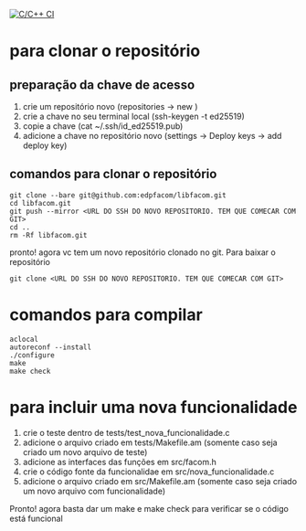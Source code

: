 [![C/C++ CI](https://github.com/edpfacom/libfacom/actions/workflows/c-cpp.yml/badge.svg)](https://github.com/edpfacom/libfacom/actions/workflows/c-cpp.yml)

# para clonar o repositório

## preparação da chave de acesso
1. crie um repositório novo (repositories -> new )
2. crie a chave no seu terminal local (ssh-keygen -t ed25519)
3. copie a chave (cat ~/.ssh/id_ed25519.pub)
4. adicione a chave no repositório novo (settings -> Deploy keys -> add deploy key)

## comandos para clonar o repositório
```
git clone --bare git@github.com:edpfacom/libfacom.git
cd libfacom.git
git push --mirror <URL DO SSH DO NOVO REPOSITORIO. TEM QUE COMECAR COM GIT>
cd ..
rm -Rf libfacom.git
```


pronto! agora vc tem um novo repositório clonado no git. Para baixar o repositório 

```
git clone <URL DO SSH DO NOVO REPOSITORIO. TEM QUE COMECAR COM GIT>
```

# comandos para compilar

```
aclocal
autoreconf --install
./configure
make
make check
```

# para incluir uma nova funcionalidade

1. crie o teste dentro de tests/test_nova_funcionalidade.c
2. adicione o arquivo criado em tests/Makefile.am (somente caso seja criado um novo arquivo de teste)
3. adicione as interfaces das funções em src/facom.h
4. crie o código fonte da funcionalidae em src/nova_funcionalidade.c
5. adicione o arquivo criado em src/Makefile.am (somente caso seja criado um novo arquivo com funcionalidade)


Pronto! agora basta dar um make e make check para verificar se o código está funcional
